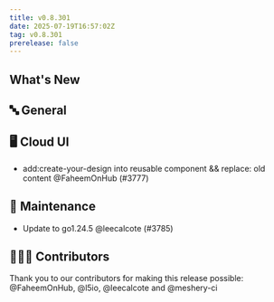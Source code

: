 ```yaml
---
title: v0.8.301
date: 2025-07-19T16:57:02Z
tag: v0.8.301
prerelease: false
---
```


## What's New
## 🔤 General
## 🖥 Cloud UI

- add:create-your-design into reusable component && replace: old content @FaheemOnHub (#3777)

## 🧰 Maintenance

- Update to go1.24.5 @leecalcote (#3785)

## 👨🏽‍💻 Contributors

Thank you to our contributors for making this release possible:
@FaheemOnHub, @l5io, @leecalcote and @meshery-ci

